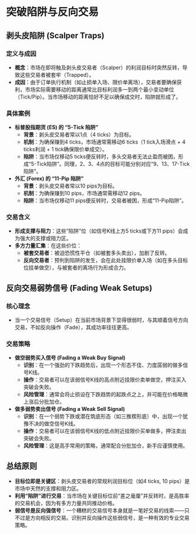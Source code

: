 # 突破陷阱与反向交易 

## 剥头皮陷阱 (Scalper Traps)

### 定义与成因
-   **概念**：市场在即将触及剥头皮交易者（Scalper）的利润目标时突然反转，导致这些交易者被套牢（Trapped）。
-   **成因**：由于订单执行机制（如止损单入场、限价单离场），交易者要确保获利，市场实际需要移动的距离通常比目标利润多一到两个最小变动单位（Tick/Pip）。当市场移动的距离恰好不足以确保成交时，陷阱就形成了。

### 具体案例
-   **标普股指期货 (ES) 的 “5-Tick 陷阱”**
    -   **背景**：剥头皮交易者常以1点（4 ticks）为目标。
    -   **机制**：为确保赚到4 ticks，市场通常需移动6 ticks（1 tick入场滑点 + 4 ticks利润 + 1 tick确保限价单成交）。
    -   **陷阱**：当市场仅移动5 ticks便反转时，多头交易者无法止盈而被困，形成“5-Tick陷阱”。同理，2、3、4点的目标可能分别对应“9、13、17-Tick陷阱”。
-   **外汇 (Forex) 的 “11-Pip 陷阱”**
    -   **背景**：剥头皮交易者常以10 pips为目标。
    -   **机制**：为确保赚到10 pips，市场通常需移动12 pips。
    -   **陷阱**：当市场仅移动11 pips便反转时，交易者被困，形成“11-Pip陷阱”。

### 交易含义
-   **形成支撑与阻力**：这些“陷阱”位（如信号K线上方5 ticks或下方11 pips）会成为强大的支撑或阻力区。
-   **多方力量汇集**：在这些价位：
    -   **被套交易者**：被迫恐慌性平仓（如被套多头卖出），加剧了反转。
    -   **反向交易者**：预判到陷阱的发生，会在此处挂限价单入场（如在多头目标位挂单做空），与被套者的离场行为形成合力。

## 反向交易弱势信号 (Fading Weak Setups)

### 核心理念
-   当一个交易信号（Setup）在当前市场背景下显得很弱时，与其顺着信号方向交易，不如反向操作（Fade），其成功率往往更高。

### 交易策略
-   **做空弱势买入信号 (Fading a Weak Buy Signal)**
    -   **识别**：在一个强劲的下跌趋势后，出现一个形态不佳、力度孱弱的做多信号K线。
    -   **操作**：交易者可以在该弱信号K线的高点附近挂限价卖单做空，押注买入突破会失败。
    -   **风险管理**：通常会将止损设在下跌趋势的起跌点之上，并可能在价格略微上涨后分批加仓。
-   **做多弱势卖出信号 (Fading a Weak Sell Signal)**
    -   **识别**：在一个弱势下跌或潜在筑底形态（如三推楔形底）中，出现一个犹豫不决的做空信号K线。
    -   **操作**：交易者可以在该弱信号K线的低点附近挂限价买单做多，押注卖出突破会失败。
    -   **风险管理**：这是高手常用的策略，通常配合分批加仓，新手应谨慎使用。

## 总结原则
-   **目标位即是关键区**：剥头皮交易者的常规利润目标位（如4 ticks, 10 pips）是市场中天然的支撑和阻力区。
-   **利用“陷阱”进行交易**：当市场在关键目标位前“差之毫厘”并反转时，是高胜率的交易机会，因为有多方力量共同推动价格。
-   **弱信号是反向强信号**：一个糟糕的交易信号本身就是一笔好交易的线索——只不过是方向相反的交易。识别并反向操作这些弱信号，是一种有效的专业交易策略。